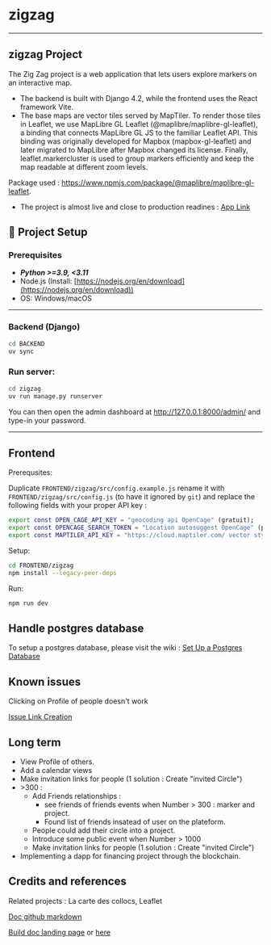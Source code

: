 # zigzag
---

## zigzag Project
The Zig Zag project is a web application that lets users explore markers on an interactive map.
- The backend is built with Django 4.2, while the frontend uses the React framework Vite.
- The base maps are vector tiles served by MapTiler. To render those tiles in Leaflet, we use MapLibre GL Leaflet (@maplibre/maplibre-gl-leaflet), a binding that connects MapLibre GL JS to the familiar Leaflet API. This binding was originally developed for Mapbox (mapbox-gl-leaflet) and later migrated to MapLibre after Mapbox changed its license. Finally, leaflet.markercluster is used to group markers efficiently and keep the map readable at different zoom levels.

Package used : https://www.npmjs.com/package/@maplibre/maplibre-gl-leaflet.

- The project is almost live and close to production readines : [App Link](https://duckduckgo.com)


## 🔧 Project Setup

### Prerequisites

* ***Python >=3.9, <3.11***
* Node.js (Install: [https://nodejs.org/en/download](https://nodejs.org/en/download))
* OS: Windows/macOS

---

### Backend (Django)

```bash
cd BACKEND
uv sync
```

### Run server:

```bash
cd zigzag
uv run manage.py runserver
```

You can then open the admin dashboard at <http://127.0.0.1:8000/admin/> and type-in your password.

---

## Frontend

Prerequsites:

Duplicate `FRONTEND/zigzag/src/config.example.js` rename it with `FRONTEND/zigzag/src/config.js` (to have it ignored by `git`) and replace the following fields with your proper API key :

```bash
export const OPEN_CAGE_API_KEY = "geocoding api OpenCage" (gratuit);
export const OPENCAGE_SEARCH_TOKEN = "Location autosuggest OpenCage" (payant);
export const MAPTILER_API_KEY = "https://cloud.maptiler.com/ vector style" (gratuit);
```

Setup:

```bash
cd FRONTEND/zigzag
npm install --legacy-peer-deps
```

Run:

```bash
npm run dev
```

## Handle postgres database

To setup a postgres database, please visit the wiki : [Set Up a Postgres Database](https://github.com/theoeif/zigzag/wiki/SetUp-a-PostgreSQL-DB)


## Known issues

Clicking on Profile of people doesn't work

[Issue Link Creation](https://github.com/theoeif/zigzag/issues/new?body=%23%23%20Actual%20Behavior%0D%0D%0D%23%23%20Expected%20Behavior%0D%0D%0D%23%23%20Steps%20to%20Reproduce%0D%0D%0D%23%23%20Screenshot&labels=bug)

## Long term

- View Profile of others.
- Add a calendar views
- Make invitation links for people (1 solution : Create "invited Circle")
-  \>300 :
    - Add Friends relationships :
         - see friends of friends events when Number > 300 : marker and project.
         - Found list of friends insatead of user on the plateform.
    - People could add their circle into a project.
    - Introduce some public event when Number > 1000
    - Make invitation links for people (1 solution : Create "invited Circle")
- Implementing a dapp for financing project through the blockchain.


## Credits and references
Related projects : La carte des collocs, Leaflet


[Doc github markdown](https://docs.github.com/en/get-started/writing-on-github/getting-started-with-writing-and-formatting-on-github/basic-writing-and-formatting-syntax)

[Build doc landing page](https://github.com/cruip/open-react-template/) or [here](https://github.com/GrapesJS/grapesjs)
